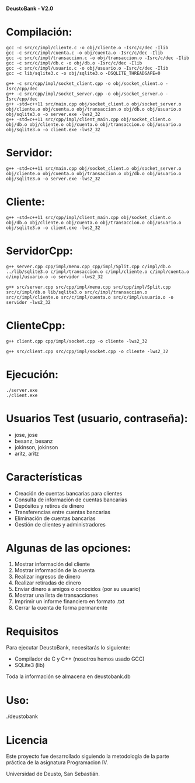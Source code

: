 **DeustoBank - V2.0**

# Compilación:
```
gcc -c src/c/impl/cliente.c -o obj/cliente.o -Isrc/c/dec -Ilib
gcc -c src/c/impl/cuenta.c -o obj/cuenta.o -Isrc/c/dec -Ilib
gcc -c src/c/impl/transaccion.c -o obj/transaccion.o -Isrc/c/dec -Ilib
gcc -c src/c/impl/db.c -o obj/db.o -Isrc/c/dec -Ilib
gcc -c src/c/impl/usuario.c -o obj/usuario.o -Isrc/c/dec -Ilib
gcc -c lib/sqlite3.c -o obj/sqlite3.o -DSQLITE_THREADSAFE=0

g++ -c src/cpp/impl/socket_client.cpp -o obj/socket_client.o -Isrc/cpp/dec
g++ -c src/cpp/impl/socket_server.cpp -o obj/socket_server.o -Isrc/cpp/dec 
g++ -std=c++11 src/main.cpp obj/socket_client.o obj/socket_server.o obj/cliente.o obj/cuenta.o obj/transaccion.o obj/db.o obj/usuario.o obj/sqlite3.o -o server.exe -lws2_32
g++ -std=c++11 src/cpp/impl/client_main.cpp obj/socket_client.o obj/db.o obj/cliente.o obj/cuenta.o obj/transaccion.o obj/usuario.o obj/sqlite3.o -o client.exe -lws2_32
```

# Servidor:
```
g++ -std=c++11 src/main.cpp obj/socket_client.o obj/socket_server.o obj/cliente.o obj/cuenta.o obj/transaccion.o obj/db.o obj/usuario.o obj/sqlite3.o -o server.exe -lws2_32
```

# Cliente:
```
g++ -std=c++11 src/cpp/impl/client_main.cpp obj/socket_client.o obj/db.o obj/cliente.o obj/cuenta.o obj/transaccion.o obj/usuario.o obj/sqlite3.o -o client.exe -lws2_32
```
# ServidorCpp:
```
g++ server.cpp cpp/impl/menu.cpp cpp/impl/Split.cpp c/impl/db.o ../lib/sqlite3.o c/impl/transaccion.o c/impl/cliente.o c/impl/cuenta.o c/impl/usuario.o -o servidor -lws2_32

g++ src/server.cpp src/cpp/impl/menu.cpp src/cpp/impl/Split.cpp src/c/impl/db.o lib/sqlite3.o src/c/impl/transaccion.o src/c/impl/cliente.o src/c/impl/cuenta.o src/c/impl/usuario.o -o servidor -lws2_32
```
# ClienteCpp:
```
g++ client.cpp cpp/impl/socket.cpp -o cliente -lws2_32

g++ src/client.cpp src/cpp/impl/socket.cpp -o cliente -lws2_32
```

# Ejecución:
```
./server.exe
./client.exe
```

# Usuarios Test (usuario, contraseña):

- jose, jose
- besanz, besanz
- jokinson, jokinson
- aritz, aritz


# Características

- Creación de cuentas bancarias para clientes
- Consulta de información de cuentas bancarias
- Depósitos y retiros de dinero
- Transferencias entre cuentas bancarias
- Eliminación de cuentas bancarias
- Gestión de clientes y administradores

# Algunas de las opciones:

1. Mostrar información del cliente
2. Mostrar información de la cuenta
3. Realizar ingresos de dinero
4. Realizar retiradas de dinero
5. Enviar dinero a amigos o conocidos (por su usuario)
6. Mostrar una lista de transacciones
7. Imprimir un informe financiero en formato .txt
8. Cerrar la cuenta de forma permanente

# Requisitos
Para ejecutar DeustoBank, necesitarás lo siguiente:

- Compilador de C y C++ (nosotros hemos usado GCC)
- SQLite3 (lib)

Toda la información se almacena en deustobank.db

# Uso:

./deustobank


# Licencia
Este proyecto fue desarrollado siguiendo la metodología de la parte práctica de la asignatura Programacion IV. 

Universidad de Deusto, San Sebastián.
